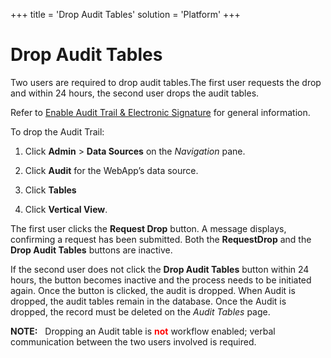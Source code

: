 +++
title = 'Drop Audit Tables'
solution = 'Platform'
+++

# Drop Audit Tables

Two users are required to drop audit tables.The first user requests the
drop and within 24 hours, the second user drops the audit tables.

Refer to [Enable Audit Trail & Electronic
Signature](Enable_Audit_Trail_Electronic_Signature.htm) for general
information.

To drop the Audit Trail:

1.  Click **Admin** \> **Data Sources** on the *Navigation* pane.

2.  Click **Audit** for the WebApp’s data source.

3.  Click **Tables** 

4.  Click **Vertical View**.

The first user clicks the **Request Drop** button. A message displays,
confirming a request has been submitted. Both the **RequestDrop** and
the **Drop Audit Tables** buttons are inactive.

If the second user does not click the **Drop Audit Tables** button
within 24 hours, the button becomes inactive and the process needs to be
initiated again. Once the button is clicked, the audit is dropped. When
Audit is dropped, the audit tables remain in the database. Once the
Audit is dropped, the record must be deleted on the *Audit Tables* page.

**NOTE:**   Dropping an Audit table is
**<span class="underline"><span style="color: #ff0000;">not</span></span>**
workflow enabled; verbal communication between the two users involved is
required.
